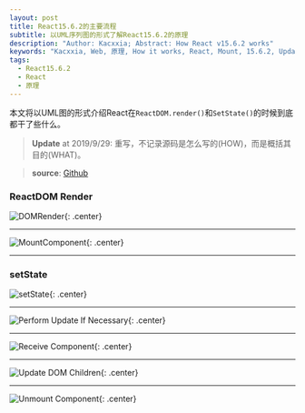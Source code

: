 ```yaml
---
layout: post
title: React15.6.2的主要流程
subtitle: 以UML序列图的形式了解React15.6.2的原理
description: "Author: Kacxxia; Abstract: How React v15.6.2 works"
keywords: "Kacxxia, Web, 原理, How it works, React, Mount, 15.6.2, Update, Unmount, ReactDOM render, setState"
tags:
  - React15.6.2
  - React
  - 原理
---
```


本文将以UML图的形式介绍React在`ReactDOM.render()`和`SetState()`的时候到底都干了些什么。  

> **Update** at 2019/9/29: 重写，不记录源码是怎么写的(HOW)，而是概括其目的(WHAT)。

> **source**: [Github](https://github.com/Kacxxia/learnReact15.6.2/tree/master/src)

### ReactDOM Render

![DOMRender](/assets/img/React15.6.2/DOMRender.png){: .center}  

---  

![MountComponent](/assets/img/React15.6.2/MountComponent.png){: .center}  

--- 

### setState

![setState](/assets/img/React15.6.2/SetState.png){: .center}  

---  

![Perform Update If Necessary](/assets/img/React15.6.2/PerformUpdateIfNecessary.png){: .center}  

---  

![Receive Component](/assets/img/React15.6.2/ReceiveComponent.png){: .center} 

---  

![Update DOM Children](/assets/img/React15.6.2/UpdateDOMChildren.png){: .center} 

---  

![Unmount Component](/assets/img/React15.6.2/UnmountComponent.png){: .center} 
